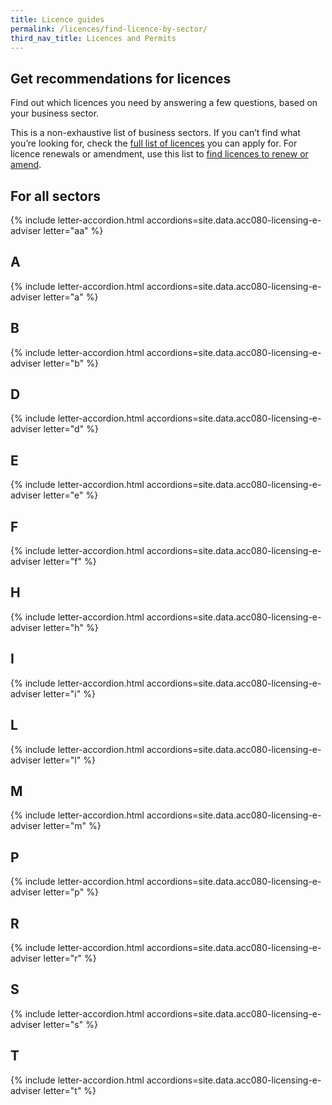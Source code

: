 ```yaml
---
title: Licence guides
permalink: /licences/find-licence-by-sector/
third_nav_title: Licences and Permits
---
```


## Get recommendations for licences

Find out which licences you need by answering a few questions, based on your business sector.

This is a non-exhaustive list of business sectors. If you can’t find what you’re looking for, check the [full list of licences](/licences/find-licence-by-agency/?src=lic_guide_writeup) you can apply for. For licence renewals or amendment, use this list to [find licences to renew or amend](/licences/renew-amend-licence/?src=lic_guide_writeup).

## For all sectors

{% include letter-accordion.html accordions=site.data.acc080-licensing-e-adviser letter="aa" %}

## A

{% include letter-accordion.html accordions=site.data.acc080-licensing-e-adviser letter="a" %}

## B

{% include letter-accordion.html accordions=site.data.acc080-licensing-e-adviser letter="b" %}

## D

{% include letter-accordion.html accordions=site.data.acc080-licensing-e-adviser letter="d" %}

## E

{% include letter-accordion.html accordions=site.data.acc080-licensing-e-adviser letter="e" %}

## F

{% include letter-accordion.html accordions=site.data.acc080-licensing-e-adviser letter="f" %}

## H

{% include letter-accordion.html accordions=site.data.acc080-licensing-e-adviser letter="h" %}

## I

{% include letter-accordion.html accordions=site.data.acc080-licensing-e-adviser letter="i" %}

## L

{% include letter-accordion.html accordions=site.data.acc080-licensing-e-adviser letter="l" %}

## M

{% include letter-accordion.html accordions=site.data.acc080-licensing-e-adviser letter="m" %}

## P

{% include letter-accordion.html accordions=site.data.acc080-licensing-e-adviser letter="p" %}

## R

{% include letter-accordion.html accordions=site.data.acc080-licensing-e-adviser letter="r" %}

## S

{% include letter-accordion.html accordions=site.data.acc080-licensing-e-adviser letter="s" %}

## T

{% include letter-accordion.html accordions=site.data.acc080-licensing-e-adviser letter="t" %}

<script src="/jquery/jquery.min.js"></script>
<script src="/jquery/bp-menu-new-tab.js"></script>
